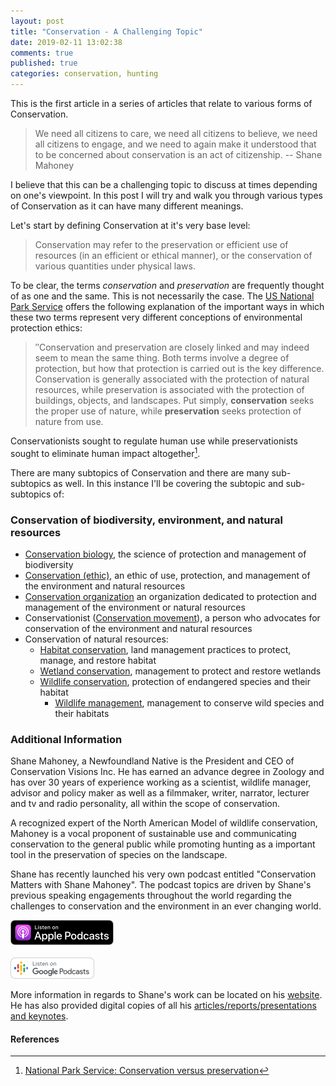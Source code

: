 ```yaml
---
layout: post
title: "Conservation - A Challenging Topic"
date: 2019-02-11 13:02:38
comments: true
published: true
categories: conservation, hunting
---
```


This is the first article in a series of articles that relate to various forms of Conservation.

> We need all citizens to care, we need all citizens to believe, we need all citizens to engage, and we need to again make it understood that to be concerned about conservation is an act of citizenship.
> -- Shane Mahoney

I believe that this can be a challenging topic to discuss at times depending on one's viewpoint. In this post I will try and walk you through various types of Conservation as it can have many different meanings.

Let's start by defining Conservation at it's very base level:

> Conservation may refer to the preservation or efficient use of resources (in an efficient or ethical manner), or the conservation of various quantities under physical laws.

To be clear, the terms *conservation* and *preservation* are frequently thought of as one and the same. This is not necessarily the case.  The [US National Park Service](https://www.nps.gov/) offers the following explanation of the important ways in which these two terms represent very different conceptions of environmental protection ethics:

> ″Conservation and preservation are closely linked and may indeed seem to mean the same thing. Both terms involve a degree of protection, but how that protection is carried out is the key difference. Conservation is generally associated with the protection of natural resources, while preservation is associated with the protection of buildings, objects, and landscapes. Put simply, **conservation** seeks the proper use of nature, while **preservation** seeks protection of nature from use.

Conservationists sought to regulate human use while preservationists sought to eliminate human impact altogether[^1].

[^1]: [National Park Service: Conservation versus preservation](http://www.nps.gov/klgo/learn/education/classrooms/conservation-vs-preservation.htm)


There are many subtopics of Conservation and there are many sub-subtopics as well. In this instance I'll be covering the subtopic and sub-subtopics of:

### Conservation of biodiversity, environment, and natural resources

* [Conservation biology](https://en.wikipedia.org/wiki/Conservation_biology), the science of protection and management of biodiversity
* [Conservation (ethic)](https://en.wikipedia.org/wiki/Conservation_(ethic)), an ethic of use, protection, and management of the environment and natural resources
* [Conservation organization](https://en.wikipedia.org/wiki/Conservation_organization) an organization dedicated to protection and management of the environment or natural resources
* Conservationist ([Conservation movement](https://en.wikipedia.org/wiki/Conservation_movement)), a person who advocates for conservation of the environment and natural resources
* Conservation of natural resources:
  * [Habitat conservation](https://en.wikipedia.org/wiki/Habitat_conservation), land management practices to protect, manage, and restore habitat
  * [Wetland conservation](https://en.wikipedia.org/wiki/Wetland_conservation), management to protect and restore wetlands
  * [Wildlife conservation](https://en.wikipedia.org/wiki/Wildlife_conservation), protection of endangered species and their habitat
    * [Wildlife management](https://en.wikipedia.org/wiki/Wildlife_management), management to conserve wild species and their habitats


### Additional Information

Shane Mahoney, a Newfoundland Native is the President and CEO of Conservation Visions Inc. He has earned an advance degree in Zoology and has over 30 years of experience working as a scientist, wildlife manager, advisor and policy maker as well as a filmmaker, writer, narrator, lecturer and  tv and radio personality, all within the scope of conservation.

A recognized expert of the North American Model of wildlife conservation, Mahoney is a vocal proponent of sustainable use and communicating conservation to the general public while promoting hunting as a important tool in the preservation of species on the landscape.

Shane has recently launched his very own podcast entitled "Conservation Matters with Shane Mahoney". The podcast topics are driven by Shane's previous speaking engagements throughout the world regarding the challenges to conservation and the environment in an ever changing world.

[![alt text](/img/podcasts/apple.png "Conservation Matters Podcast")](https://itunes.apple.com/us/podcast/conservation-matters-podcast/id1103982317?mt=2)<br><br>
[![Foo](/img/podcasts/google.png "Conservation Matters Podcast")](https://www.google.com/podcasts?feed=aHR0cDovL2NvbnNlcnZhdGlvbnZpc2lvbnMubGlic3luLmNvbS9yc3M)

More information in regards to Shane's work can be located on his [website](http://conservationvisions.com). He has also provided digital copies of all his [articles/reports/presentations and keynotes](http://conservationvisions.com/works).

#### References
